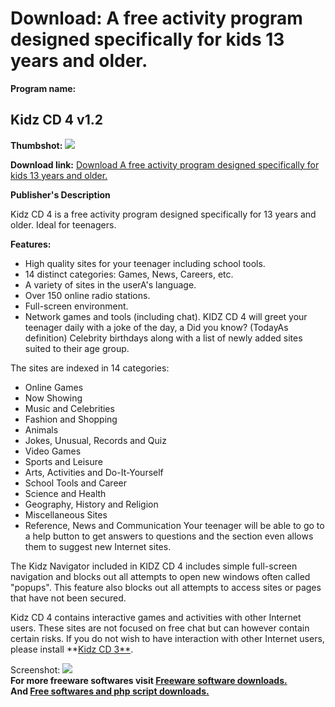 # Download: A free activity program designed specifically for kids 13 years and older.

**Program name:**

## Kidz CD 4 v1.2

  
**Thumbshot:** ![](http://www.freewarefiles.com/screenshot/kidzcd4_md.gif)   
  
**Download link:** [Download A free activity program designed specifically for kids 13 years and older.](http://freesoftwares.boysofts.com/Kidz-CD-V_program_20409.html)  
  


**Publisher's Description**  
  


Kidz CD 4 is a free activity program designed specifically for 13 years and older. Ideal for teenagers. 

**Features:**

  * High quality sites for your teenager including school tools. 
  * 14 distinct categories: Games, News, Careers, etc. 
  * A variety of sites in the userA's language. 
  * Over 150 online radio stations. 
  * Full-screen environment. 
  * Network games and tools (including chat). 
KIDZ CD 4 will greet your teenager daily with a joke of the day, a Did you know? (TodayAs definition) Celebrity birthdays along with a list of newly added sites suited to their age group. 

The sites are indexed in 14 categories:

  * Online Games 
  * Now Showing 
  * Music and Celebrities 
  * Fashion and Shopping 
  * Animals 
  * Jokes, Unusual, Records and Quiz 
  * Video Games 
  * Sports and Leisure 
  * Arts, Activities and Do-It-Yourself 
  * School Tools and Career 
  * Science and Health 
  * Geography, History and Religion 
  * Miscellaneous Sites 
  * Reference, News and Communication 
Your teenager will be able to go to a help button to get answers to questions and the section even allows them to suggest new Internet sites. 

The Kidz Navigator included in KIDZ CD 4 includes simple full-screen navigation and blocks out all attempts to open new windows often called "popups". This feature also blocks out all attempts to access sites or pages that have not been secured.

Kidz CD 4 contains interactive games and activities with other Internet users. These sites are not focused on free chat but can however contain certain risks. If you do not wish to have interaction with other Internet users, please install **[Kidz CD 3**](http://www.freewarefiles.com/program_16_168_20408.html).

  
  
Screenshot: ![](http://www.freewarefiles.com/screenshot/kidzcd4.gif)   
**For more freeware softwares visit [Freeware software downloads.](http://freesoftwares.boysofts.com/)**   
**And [Free softwares and php script downloads.](http://www.boysofts.com/)**
